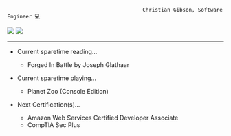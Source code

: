                                                 Christian Gibson, Software Engineer 💻
<div>



<img src="https://github-readme-stats.vercel.app/api/top-langs/?username=Christian-Gibson&layout=pie&langs_count=7&theme=transparent"/>   
<img src="https://github-readme-stats.vercel.app/api?username=Christian-Gibson&theme=transparent&hide_rank=true"/>
   
</div>

-----
                    
 - Current sparetime reading...
     - Forged In Battle by Joseph Glathaar

- Current sparetime playing...
     - Planet Zoo (Console Edition) 

- Next Certification(s)...
     - Amazon Web Services Certified Developer Associate
     - CompTIA Sec Plus



<!---
Christian-Gibson/Christian-Gibson is a ✨ special ✨ repository because its `README.md` (this file) appears on your GitHub profile.
You can click the Preview link to take a look at your changes.
--->
